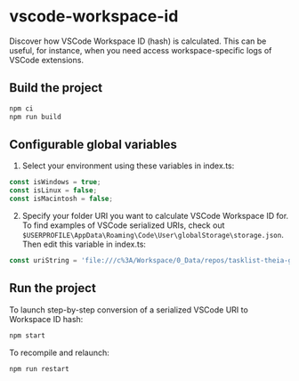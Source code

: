 # vscode-workspace-id

Discover how VSCode Workspace ID (hash) is calculated. This can be useful, for instance, when you need access workspace-specific logs of VSCode extensions.

## Build the project

```bash
npm ci
npm run build
```

## Configurable global variables

1. Select your environment using these variables in index.ts:
```ts
const isWindows = true;
const isLinux = false;
const isMacintosh = false;
```

2. Specify your folder URI you want to calculate VSCode Workspace ID for. To find examples of VSCode serialized URIs, check out `$USERPROFILE\AppData\Roaming\Code\User\globalStorage\storage.json`. Then edit this variable in index.ts:
```ts
const uriString = 'file:///c%3A/Workspace/0_Data/repos/tasklist-theia-glsp';
```

## Run the project

To launch step-by-step conversion of a serialized VSCode URI to Workspace ID hash:
```bash
npm start
```

To recompile and relaunch:
```bash
npm run restart
```
